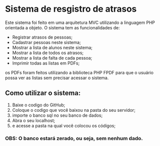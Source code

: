 # Sistema de resgistro de atrasos
 Este sistema foi feito em uma arquitetura MVC utilizando a linguagem PHP orientada a objeto.
 O sistema tem as funcionalidades de:
 <ul>
    <li>Registrar atrasos de pessoas;</li>
    <li>Cadastrar pessoas neste sistema;</li>
    <li>Mostrar a lista de alunos neste sistema;</li>
    <li>Mostrar a lista de todos os atrasos;</li>
    <li>Mostrar a lista de falta de cada pessoa;</li>
    <li>Imprimir todas as listas em PDFs;</li>
 </ul>

 os PDFs foram feitos utilizando a biblioteca PHP FPDF para que o usuário possa ver as listas sem precisar acessar o sistema.

 ## Como utilizar o sistema:
 <ol>
    <li>Baixe o codigo do GitHub;</li>
    <li>Coloque o codigo que você baixou na pasta do seu servidor;</li>
    <li>importe o banco sql no seu banco de dados;</li>
    <li>Abra o seu localhost;</li>
    <li>e acesse a pasta na qual você colocou os códigos;</li>
 </ol>

 ### OBS: O banco estará zerado, ou seja, sem nenhum dado.

